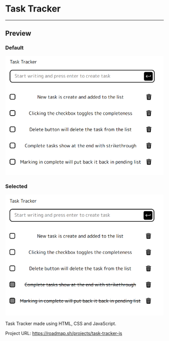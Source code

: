 # Task Tracker
---

## Preview

### Default

<img src="./image1.png">

### Selected

<img src="./image2.png">

Task Tracker made using HTML, CSS and JavaScript.

Project URL: https://roadmap.sh/projects/task-tracker-js